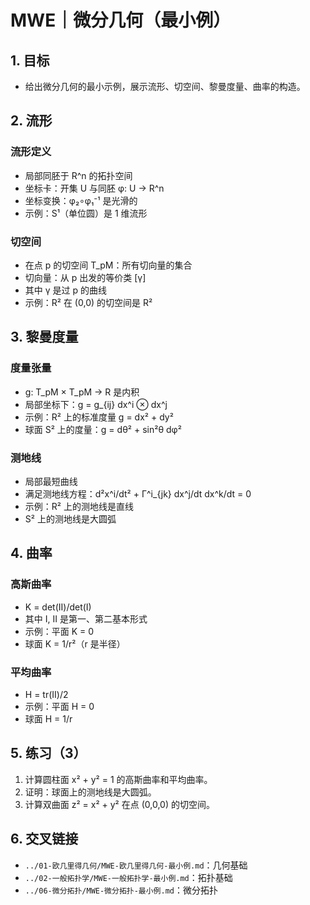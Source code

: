 # MWE｜微分几何（最小例）

## 1. 目标

- 给出微分几何的最小示例，展示流形、切空间、黎曼度量、曲率的构造。

## 2. 流形

### 流形定义

- 局部同胚于 R^n 的拓扑空间
- 坐标卡：开集 U 与同胚 φ: U → R^n
- 坐标变换：φ₂∘φ₁⁻¹ 是光滑的
- 示例：S¹（单位圆）是 1 维流形

### 切空间

- 在点 p 的切空间 T_pM：所有切向量的集合
- 切向量：从 p 出发的等价类 [γ]
- 其中 γ 是过 p 的曲线
- 示例：R² 在 (0,0) 的切空间是 R²

## 3. 黎曼度量

### 度量张量

- g: T_pM × T_pM → R 是内积
- 局部坐标下：g = g_{ij} dx^i ⊗ dx^j
- 示例：R² 上的标准度量 g = dx² + dy²
- 球面 S² 上的度量：g = dθ² + sin²θ dφ²

### 测地线

- 局部最短曲线
- 满足测地线方程：d²x^i/dt² + Γ^i_{jk} dx^j/dt dx^k/dt = 0
- 示例：R² 上的测地线是直线
- S² 上的测地线是大圆弧

## 4. 曲率

### 高斯曲率

- K = det(II)/det(I)
- 其中 I, II 是第一、第二基本形式
- 示例：平面 K = 0
- 球面 K = 1/r²（r 是半径）

### 平均曲率

- H = tr(II)/2
- 示例：平面 H = 0
- 球面 H = 1/r

## 5. 练习（3）

1) 计算圆柱面 x² + y² = 1 的高斯曲率和平均曲率。
2) 证明：球面上的测地线是大圆弧。
3) 计算双曲面 z² = x² + y² 在点 (0,0,0) 的切空间。

## 6. 交叉链接

- `../01-欧几里得几何/MWE-欧几里得几何-最小例.md`：几何基础
- `../02-一般拓扑学/MWE-一般拓扑学-最小例.md`：拓扑基础
- `../06-微分拓扑/MWE-微分拓扑-最小例.md`：微分拓扑
